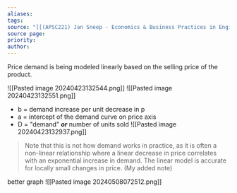 ```yaml
---
aliases: 
tags: 
source: "[[(APSC221) Jan Sneep - Economics & Business Practices in Engineering.pdf#page=25&selection=185,0,189,6|(APSC221) Jan Sneep - Economics & Business Practices in Engineering, page 25]]"
source page: 
priority: 
author:
---
```

Price demand is being modeled linearly based on the selling price of the product.

![[Pasted image 20240423132544.png]]
![[Pasted image 20240423132551.png]]
- b = demand increase per unit decrease in p
- a = intercept of the demand curve on price axis
- D = "demand" ***or*** number of units sold
![[Pasted image 20240423132937.png]]

> Note that this is not how demand works in practice, as it is often a non-linear relationship where a linear decrease in price correlates with an exponential increase in demand. The linear model is accurate for locally small changes in price. (My added note)

better graph
![[Pasted image 20240508072512.png]]